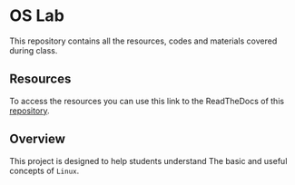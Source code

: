 # OS Lab

This repository contains all the resources, codes and
materials covered during class.

## Resources

To access the resources you can use this link
to the ReadTheDocs of this [repository](https://os-lab.readthedocs.io/en/latest/intro.html).

## Overview

This project is designed to help students understand
The basic and useful concepts of `Linux`.